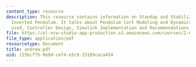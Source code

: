 ```yaml
---
content_type: resource
description: This resource contains information on Standup and Stabilization of the
  Inverted Pendulum. It talks about Pendulum Cart Modeling and Dynamics, Apparatus
  used, Controller Design, Simulink Implementation and Recommendations.
file: https://ol-ocw-studio-app-production.s3.amazonaws.com/courses/2-003-modeling-dynamics-and-control-i-spring-2005/115bcf750e9dcef4e5c933109caca454_andrew.pdf
file_type: application/pdf
resourcetype: Document
title: andrew.pdf
uid: 115bcf75-0e9d-cef4-e5c9-33109caca454
---
```

